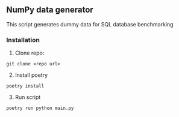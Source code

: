 ## NumPy data generator

This script generates dummy data for SQL database benchmarking

### Installation

1. Clone repo:

```
git clone <repo url>
```

2. Install poetry

```
poetry install
```

3. Run script

```
poetry run python main.py
```
